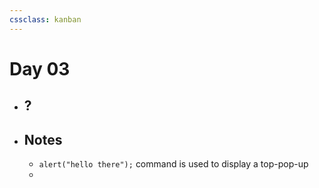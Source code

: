 ```yaml
---
cssclass: kanban
---
```

# Day 03
- ## ?
- ## Notes
  - ```alert("hello there");``` command is used to display a top-pop-up 
  - 